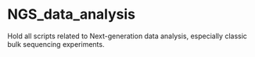 # NGS_data_analysis
Hold all scripts related to Next-generation data analysis, especially classic bulk sequencing experiments.
